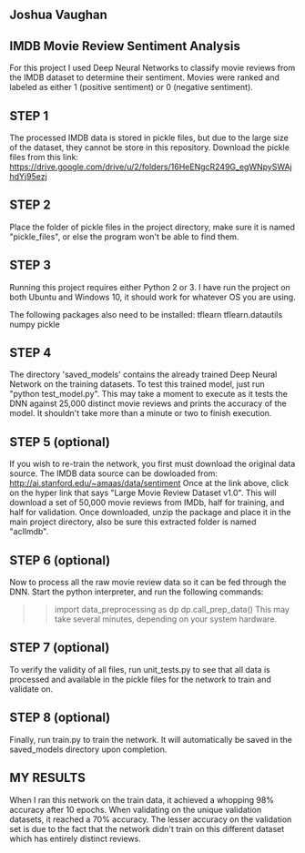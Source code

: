 ## Joshua Vaughan
## IMDB Movie Review Sentiment Analysis

For this project I used Deep Neural Networks to classify movie reviews from the IMDB dataset to determine their sentiment. Movies were ranked and labeled as either 1 (positive sentiment) or 0 (negative sentiment).

## STEP 1

The processed IMDB data is stored in pickle files, but due to the large size of the dataset, they cannot be store in this repository.
Download the pickle files from this link:
  https://drive.google.com/drive/u/2/folders/16HeENgcR249G_egWNpySWAjhdYj95ezj

## STEP 2 

Place the folder of pickle files in the project directory, make sure it is named "pickle_files", or else the program won't be able to find them.

## STEP 3

Running this project requires either Python 2 or 3. I have run the project on both Ubuntu and Windows 10, it should work for whatever OS you are using.

The following packages also need to be installed:
  tflearn
  tflearn.datautils
  numpy
  pickle

## STEP 4

The directory 'saved_models' contains the already trained Deep Neural Network on the training datasets. To test this trained model, just run "python test_model.py". This may take a moment to execute as it tests the DNN against 25,000 distinct movie reviews and prints the accuracy of the model. It shouldn't take more than a minute or two to finish execution.

## STEP 5 (optional)

If you wish to re-train the network, you first must download the original data source. The IMDB data source can be dowloaded from:
  http://ai.stanford.edu/~amaas/data/sentiment
Once at the link above, click on the hyper link that says "Large Movie Review Dataset v1.0". This will download a set of 50,000 movie reviews from IMDb, half for training, and half for validation. Once downloaded, unzip the package and place it in the main project directory, also be sure this extracted folder is named "aclImdb".

## STEP 6 (optional)

Now to process all the raw movie review data so it can be fed through the DNN. 
Start the python interpreter, and run the following commands:
  >> import data_preprocessing as dp
  >> dp.call_prep_data()
This may take several minutes, depending on your system hardware.

## STEP 7 (optional)

To verify the validity of all files, run unit_tests.py to see that all data is processed and available in the pickle files for the network to train and validate on.

## STEP 8 (optional)

Finally, run train.py to train the network. It will automatically be saved in the saved_models directory upon completion.

## MY RESULTS

When I ran this network on the train data, it achieved a whopping 98% accuracy after 10 epochs. When validating on the unique validation datasets, it reached a 70% accuracy. The lesser accuracy on the validation set is due to the fact that the network didn't train on this different dataset which has entirely distinct reviews.
